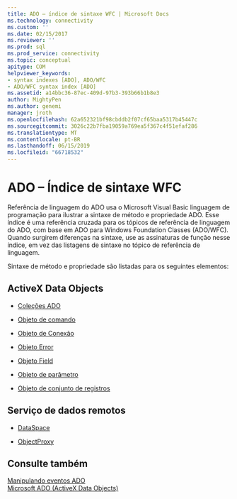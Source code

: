 ```yaml
---
title: ADO – índice de sintaxe WFC | Microsoft Docs
ms.technology: connectivity
ms.custom: ''
ms.date: 02/15/2017
ms.reviewer: ''
ms.prod: sql
ms.prod_service: connectivity
ms.topic: conceptual
apitype: COM
helpviewer_keywords:
- syntax indexes [ADO], ADO/WFC
- ADO/WFC syntax index [ADO]
ms.assetid: a14bbc36-87ec-409d-97b3-393b66b1b8e3
author: MightyPen
ms.author: genemi
manager: jroth
ms.openlocfilehash: 62a652321bf98cbddb2f07cf65baa5317b45447c
ms.sourcegitcommit: 3026c22b7fba19059a769ea5f367c4f51efaf286
ms.translationtype: MT
ms.contentlocale: pt-BR
ms.lasthandoff: 06/15/2019
ms.locfileid: "66718532"
---
```

# <a name="ado---wfc-syntax-index"></a>ADO – Índice de sintaxe WFC
Referência de linguagem do ADO usa o Microsoft Visual Basic linguagem de programação para ilustrar a sintaxe de método e propriedade ADO. Esse índice é uma referência cruzada para os tópicos de referência de linguagem do ADO, com base em ADO para Windows Foundation Classes (ADO/WFC). Quando surgirem diferenças na sintaxe, use as assinaturas de função nesse índice, em vez das listagens de sintaxe no tópico de referência de linguagem.  
  
 Sintaxe de método e propriedade são listadas para os seguintes elementos:  
  
## <a name="activex-data-objects"></a>ActiveX Data Objects  
  
-   [Coleções ADO](../../../ado/reference/ado-api/collections-ado-wfc-syntax.md)  
  
-   [Objeto de comando](../../../ado/reference/ado-api/command-ado-wfc-syntax.md)  
  
-   [Objeto de Conexão](../../../ado/reference/ado-api/connection-ado-wfc-syntax.md)  
  
-   [Objeto Error](../../../ado/reference/ado-api/error-ado-wfc-syntax.md)  
  
-   [Objeto Field](../../../ado/reference/ado-api/field-ado-wfc-syntax.md)  
  
-   [Objeto de parâmetro](../../../ado/reference/ado-api/parameter-ado-wfc-syntax.md)  
  
-   [Objeto de conjunto de registros](../../../ado/reference/ado-api/recordset-ado-wfc-syntax.md)  
  
## <a name="remote-data-service"></a>Serviço de dados remotos  
  
-   [DataSpace](../../../ado/reference/ado-api/dataspace-ado-wfc-syntax.md)  
  
-   [ObjectProxy](../../../ado/reference/ado-api/objectproxy-ado-wfc-syntax.md)  
  
## <a name="see-also"></a>Consulte também  
 [Manipulando eventos ADO](../../../ado/guide/data/handling-ado-events.md)   
 [Microsoft ADO (ActiveX Data Objects)](../../../ado/microsoft-activex-data-objects-ado.md)
